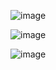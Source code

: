 ![image](https://github.com/jestxfot/nostalgia/assets/87380272/5914bfa3-6f09-4e6b-92df-a51ab7232d8a)

![image](https://github.com/jestxfot/nostalgia/assets/87380272/e5718a8c-32a8-4f7f-9c3f-7f983a2cbcdc)

![image](https://github.com/user-attachments/assets/ec05de52-a824-4edc-9137-7e35334ba2f6)
